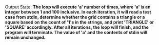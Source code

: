 Output State: **The loop will execute 'a' number of times, where 'a' is an integer between 1 and 100 inclusive. In each iteration, it will read a test case from stdin, determine whether the grid contains a triangle or a square based on the count of '1's in the strings, and print 'TRIANGLE' or 'SQUARE' accordingly. After all iterations, the loop will finish, and the program will terminate. The value of 'a' and the contents of stdin will remain unchanged.**